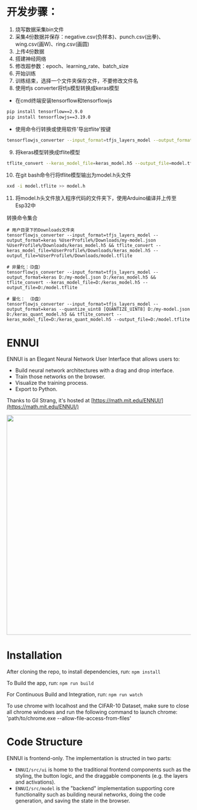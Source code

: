 # 开发步骤：
1. 烧写数据采集bin文件
2. 采集4份数据并保存：negative.csv(负样本)、punch.csv(出拳)、wing.csv(画W)、ring.csv(画圆)
3. 上传4份数据
4. 搭建神经网络
5. 修改超参数：epoch、learning_rate、batch_size
6. 开始训练
7. 训练结束，选择一个文件夹保存文件，不要修改文件名
8. 使用tfjs converter将tfjs模型转换成keras模型
  - 在cmd终端安装tensorflow和tensorflowjs
  ```bash
  pip install tensorflow==2.9.0
  pip install tensorflowjs==3.19.0
  ```
  - 使用命令行转换或使用软件'导出tflite'按键
  ```bash
  tensorflowjs_converter --input_format=tfjs_layers_model --output_format=keras ./my-model.json ./keras_model.h5
  ```
9. 将keras模型转换成tflite模型
  ```bash
  tflite_convert --keras_model_file=keras_model.h5 --output_file=model.tflite
  ```
10.  在git bash命令行将tflite模型输出为model.h头文件
  ```bash
  xxd -i model.tflite >> model.h
  ```
11.  将model.h头文件放入程序代码的文件夹下，使用Arduino编译并上传至Esp32中
    

转换命令集合
```
# 用户目录下的Downloads文件夹
tensorflowjs_converter --input_format=tfjs_layers_model --output_format=keras %UserProfile%/Downloads/my-model.json %UserProfile%/Downloads/keras_model.h5 && tflite_convert --keras_model_file=%UserProfile%/Downloads/keras_model.h5 --output_file=%UserProfile%/Downloads/model.tflite

# 非量化：（D盘）
tensorflowjs_converter --input_format=tfjs_layers_model --output_format=keras D:/my-model.json D:/keras_model.h5 && tflite_convert --keras_model_file=D:/keras_model.h5 --output_file=D:/model.tflite

# 量化： （D盘）
tensorflowjs_converter --input_format=tfjs_layers_model --output_format=keras --quantize_uint8 [QUANTIZE_UINT8] D:/my-model.json D:/keras_quant_model.h5 && tflite_convert --keras_model_file=D:/keras_quant_model.h5 --output_file=D:/model.tflite

```

# ENNUI
ENNUI is an Elegant Neural Network User Interface that allows users to:
- Build neural network architectures with a drag and drop interface.
- Train those networks on the browser.
- Visualize the training process.
- Export to Python.

Thanks to Gil Strang, it's hosted at [https://math.mit.edu/ENNUI/](https://math.mit.edu/ENNUI/)

<img src="resources/ennui-resnet-train.png" width="600px"/>

# Installation
After cloning the repo, to install dependencies, run:
`npm install`

To Build the app, run:
`npm run build`

For Continuous Build and Integration, run:
`npm run watch`

To use chrome with localhost and the CIFAR-10 Dataset, make sure to close
all chrome windows and run the following command to launch chrome:
'path/to/chrome.exe --allow-file-access-from-files'

# Code Structure
ENNUI is frontend-only. The implementation is structed in two parts:
- `ENNUI/src/ui` is home to the traditional frontend components such as the styling, the button logic, and the draggable components (e.g. the layers and activations).
- `ENNUI/src/model` is the "backend" implementation supporting core functionality such as building neural networks, doing the code generation, and saving the state in the browser. 


